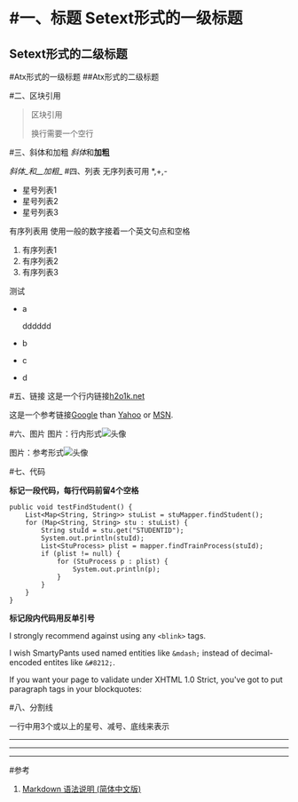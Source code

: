 
#一、标题
Setext形式的一级标题
======
Setext形式的二级标题
------
#Atx形式的一级标题
##Atx形式的二级标题

#二、区块引用
>区块引用
>
>换行需要一个空行

#三、斜体和加粗
*斜体*和**加粗**

_斜体_和__加粗__
#四、列表
无序列表可用 *,+,-

* 星号列表1
* 星号列表2
* 星号列表3

有序列表用 使用一般的数字接着一个英文句点和空格

1. 有序列表1
2. 有序列表2
3. 有序列表3

测试

* a

    dddddd

* b
* c
* d

#五、链接
这是一个行内链接[h2o1k.net](http://h2o1k.net/ "这是标题")


这是一个参考链接[Google][1] than [Yahoo][2] or [MSN][3].

[1]: http://google.com/ "Google"
[2]: http://search.yahoo.com/ "Yahoo Search"
[3]: http://search.msn.com/ "MSN Search"

#六、图片
图片：行内形式![头像](http://www.iteye.com/upload/logo/user/544790/a7508e1e-dd5c-367b-8b5b-0b88fdafb105.png?1314453413 "这是标题，标题是可选的")

图片：参考形式![头像][id]

[id]: http://www.iteye.com/upload/logo/user/544790/a7508e1e-dd5c-367b-8b5b-0b88fdafb105.png?1314453413 "这是标题，标题是可选的"

#七、代码

**标记一段代码，每行代码前留4个空格**



	public void testFindStudent() {
		List<Map<String, String>> stuList = stuMapper.findStudent();
		for (Map<String, String> stu : stuList) {
			String stuId = stu.get("STUDENTID");
			System.out.println(stuId);
			List<StuProcess> plist = mapper.findTrainProcess(stuId);
			if (plist != null) {
				for (StuProcess p : plist) {
					System.out.println(p);
				}
			}
		}
	}



**标记段内代码用反单引号**

I strongly recommend against using any `<blink>` tags.

I wish SmartyPants used named entities like `&mdash;`
instead of decimal-encoded entites like `&#8212;`.


If you want your page to validate under XHTML 1.0 Strict,
you've got to put paragraph tags in your blockquotes:


#八、分割线
 
一行中用3个或以上的星号、减号、底线来表示

***

---

___


#参考
1. [Markdown 语法说明 (简体中文版)](http://wowubuntu.com/markdown/)